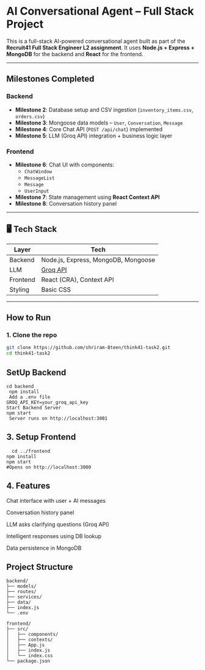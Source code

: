 # AI Conversational Agent – Full Stack Project

This is a full-stack AI-powered conversational agent built as part of the **Recruit41 Full Stack Engineer L2 assignment**. It uses **Node.js + Express + MongoDB** for the backend and **React** for the frontend.

---

##  Milestones Completed

### Backend
- **Milestone 2**: Database setup and CSV ingestion (`inventory_items.csv`, `orders.csv`)
- **Milestone 3**: Mongoose data models – `User`, `Conversation`, `Message`
- **Milestone 4**: Core Chat API (`POST /api/chat`) implemented
- **Milestone 5**: LLM (Groq API) integration + business logic layer

###  Frontend
- **Milestone 6**: Chat UI with components:
  - `ChatWindow`
  - `MessageList`
  - `Message`
  - `UserInput`
- **Milestone 7**: State management using **React Context API**
- **Milestone 8**: Conversation history panel

---

## 🖥️ Tech Stack

| Layer       | Tech                         |
|-------------|------------------------------|
| Backend     | Node.js, Express, MongoDB, Mongoose |
| LLM         | [Groq API](https://console.groq.com) |
| Frontend    | React (CRA), Context API     |
| Styling     | Basic CSS                    |

---

##  How to Run

### 1. Clone the repo

```bash
git clone https://github.com/shriram-8teen/think41-task2.git
cd think41-task2
````
## SetUp Backend 
```
cd backend
 npm install
 Add a .env file
GROQ_API_KEY=your_groq_api_key
Start Backend Server
npm start
 Server runs on http://localhost:3001
```

## 3. Setup Frontend
```
  cd ../frontend
npm install
npm start
#Opens on http://localhost:3000
```
## 4.  Features
Chat interface with user + AI messages

Conversation history panel

LLM asks clarifying questions (Groq API)

Intelligent responses using DB lookup

Data persistence in MongoDB
##  Project Structure
````
backend/
├── models/
├── routes/
├── services/
├── data/
├── index.js
└── .env

frontend/
├── src/
│   ├── components/
│   ├── contexts/
│   ├── App.js
│   ├── index.js
│   └── index.css
└── package.json
``````

